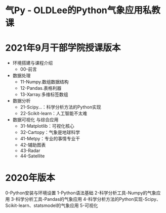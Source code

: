 # 气Py - OLDLee的Python气象应用私教课

# 2021年9月干部学院授课版本

- 环境搭建与课程介绍
  - 00-前言
- 数据处理
  - 11-Numpy.数组数据结构
  - 12-Pandas.表格利器
  - 13-Xarray.多维标签数组
- 数据分析
  * 21-Scipy…：科学分析方法的Python实现
  * 22-Scikit-learn：人工智能不太难
- 数据可视化 与综合应用
  - 31-Matplotlib：可视化核心
  - 32-Cartopy：气象是地球科学
  - 41-Metpy：专业的事情专业干
  - 42-辅助图表
  - 43-Radar
  - 44-Satellite


# 2020年版本
0-Python安装与环境设置
1-Python语法基础
2-科学分析工具-Numpy的气象应用
3-科学分析工具-Pandas的气象应用
4-科学分析方法的Python实现-Scipy、Scikit-learn、statsmodel的气象应用
5-可视化

